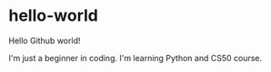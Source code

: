 # hello-world
Hello Github world!

I'm just a beginner in coding. I'm learning Python and CS50 course.
